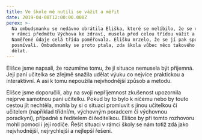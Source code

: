 ```yaml
---
title: Ve škole mě nutili se vážit a měřit
date: 2019-04-08T12:00:00.000Z
perex: >-
  Na ombudsmanku se nedávno obrátila Eliška, které se nelíbilo, že se ve škole,
  v rámci předmětu Výchova ke zdraví, musela před celou třídou vážit a měřit.
  Naměřené údaje celá třída poměřovala. Elišku mrzelo, že se jí pak spolužáci
  posmívali. Ombudsmanky se proto ptala, zda škola vůbec něco takového může
  dělat.
---
```




Elišce jsme napsali, že rozumíme tomu, že jí situace nemusela být příjemná. Její paní učitelka se zřejmě snažila udělat výuku co nejvíce praktickou a interaktivní. A asi k tomu nepoužila nejvhodnější způsob a metodu.



Elišce jsme doporučili, aby na svoji nepříjemnost zkušenost upozornila nejprve samotnou paní učitelku. Pokud by to bylo k ničemu nebo by touto cestou jít nechtěla, mohla by si o situaci promluvit s jinou učitelkou či učitelem (například třídní/m, výchovným poradcem či výchovnou poradkyní), případně s ředitelem či ředitelkou. Elišce by při tomto rozhovoru mohli pomoci i její rodiče. Řešit situaci v rámci školy se nám totiž zdá jako nejvhodnější, nejrychlejší a nejlepší řešení.  



